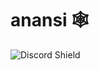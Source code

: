 # anansi 🕸️

![Discord Shield](https://discordapp.com/api/guilds/[1098724607864864839]/widget.png?style=shield)


